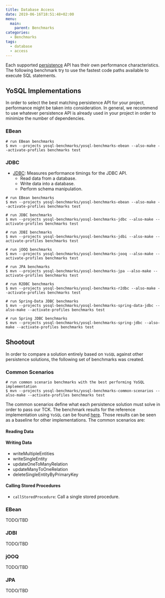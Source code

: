 ```yaml
---
title: Database Access
date: 2019-06-16T18:51:48+02:00
menu:
  main:
    parent: Benchmarks
categories:
  - Benchmarks 
tags:
  - database
  - access
---
```


Each supported [persistence](/persistence/) API has their own performance characteristics. The following benchmark try to use the fastest code paths available to execute SQL statements.

## YoSQL Implementations

In order to select the best matching persistence API for your project, performance might be taken into consideration. In general, we recommend to use whatever persistence API is already used in your project in order to minimize the number of dependencies.

### EBean


```shell
# run EBean benchmarks
$ mvn --projects yosql-benchmarks/yosql-benchmarks-ebean --also-make --activate-profiles benchmarks test
```

### JDBC

- [JDBC](https://jmh.morethan.io/?sources=https://yosql.projects.metio.wtf/benchmarks/2021/yosql-benchmarks-jdbc.json,https://yosql.projects.metio.wtf/benchmarks/current/yosql-benchmarks-jdbc.json): Measures performance timings for the JDBC API.
  - Read data from a database.
  - Write data into a database.
  - Perform schema manipulation.

```shell
# run EBean benchmarks
$ mvn --projects yosql-benchmarks/yosql-benchmarks-ebean --also-make --activate-profiles benchmarks test

# run JDBC benchmarks
$ mvn --projects yosql-benchmarks/yosql-benchmarks-jdbc --also-make --activate-profiles benchmarks test

# run JDBI benchmarks
$ mvn --projects yosql-benchmarks/yosql-benchmarks-jdbi --also-make --activate-profiles benchmarks test

# run jOOQ benchmarks
$ mvn --projects yosql-benchmarks/yosql-benchmarks-jooq --also-make --activate-profiles benchmarks test

# run JPA benchmarks
$ mvn --projects yosql-benchmarks/yosql-benchmarks-jpa --also-make --activate-profiles benchmarks test

# run R2DBC benchmarks
$ mvn --projects yosql-benchmarks/yosql-benchmarks-r2dbc --also-make --activate-profiles benchmarks test

# run Spring-Data JDBC benchmarks
$ mvn --projects yosql-benchmarks/yosql-benchmarks-spring-data-jdbc --also-make --activate-profiles benchmarks test

# run Spring JDBC benchmarks
$ mvn --projects yosql-benchmarks/yosql-benchmarks-spring-jdbc --also-make --activate-profiles benchmarks test
```

## Shootout

In order to compare a solution entirely based on `YoSQL` against other persistence solutions, the following set of benchmarks was created.

### Common Scenarios

```shell
# run common scenario benchmarks with the best performing YoSQL implementation
$ mvn --projects yosql-benchmarks/yosql-benchmarks-common-scenarios --also-make --activate-profiles benchmarks test
```

The common scenarios define what each persistence solution must solve in order to pass our TCK. The benchmark results for the reference implementation using `YoSQL` can be found [here](https://jmh.morethan.io/?sources=https://yosql.projects.metio.wtf/benchmarks/2021/yosql-benchmarks-common-scenarios.json,https://yosql.projects.metio.wtf/benchmarks/current/yosql-benchmarks-common-scenarios.json). Those results can be seen as a baseline for other implementations. The common scenarios are:

#### Reading Data


#### Writing Data

- writeMultipleEntities
- writeSingleEntity
- updateOneToManyRelation
- updateManyToOneRelation
- deleteSingleEntityByPrimaryKey

#### Calling Stored Procedures

- `callStoredProcedure`: Call a single stored procedure.

### EBean

TODO/TBD

### JDBI

TODO/TBD

### jOOQ

TODO/TBD

### JPA

TODO/TBD
